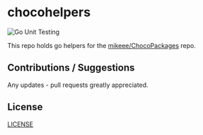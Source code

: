 # chocohelpers

![Go Unit Testing](https://github.com/mikeee/chocohelpers/actions/workflows/go.yml/badge.svg?branch=main)

This repo holds go helpers for the [mikeee/ChocoPackages](https://github.com/mikeee/ChocoPackages) repo.

## Contributions / Suggestions

Any updates - pull requests greatly appreciated.

## License
[LICENSE](https://github.com/mikeee/chocohelpers/blob/main/LICENSE)
